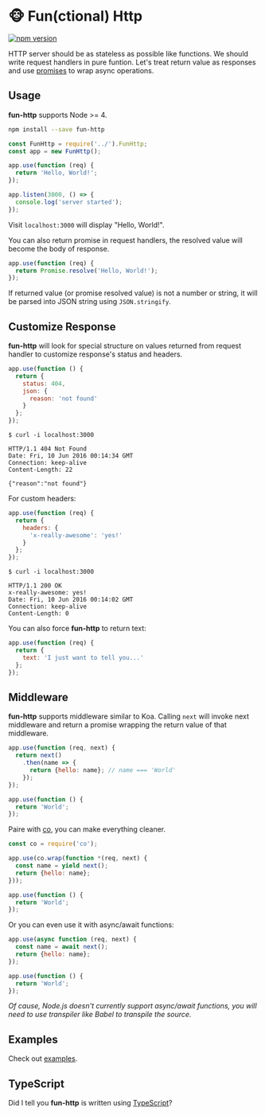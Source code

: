 # :monkey_face: Fun(ctional) Http

[![npm version](https://badge.fury.io/js/fun-http.svg)](https://badge.fury.io/js/fun-http)

HTTP server should be as stateless as possible like functions. We should write request handlers in pure funtion. Let's treat return value as responses and use [promises](https://developer.mozilla.org/en-US/docs/Web/JavaScript/Reference/Global_Objects/Promise) to wrap async operations.

## Usage

**fun-http** supports Node >= 4.

```sh
npm install --save fun-http
```

```js
const FunHttp = require('../').FunHttp;
const app = new FunHttp();

app.use(function (req) {
  return 'Hello, World!';
});

app.listen(3000, () => {
  console.log('server started');
});
```

Visit `localhost:3000` will display "Hello, World!".

You can also return promise in request handlers, the resolved value will become the body of response.

```js
app.use(function (req) {
  return Promise.resolve('Hello, World!');
});
```

If returned value (or promise resolved value) is not a number or string, it will be parsed into JSON string using `JSON.stringify`.

## Customize Response

**fun-http** will look for special structure on values returned from request handler to customize response's status and headers.

```js
app.use(function () {
  return {
    status: 404,
    json: {
      reason: 'not found'
    }
  };
});
```

```
$ curl -i localhost:3000

HTTP/1.1 404 Not Found
Date: Fri, 10 Jun 2016 00:14:34 GMT
Connection: keep-alive
Content-Length: 22

{"reason":"not found"}
```

For custom headers:

```js
app.use(function (req) {
  return {
    headers: {
      'x-really-awesome': 'yes!'
    }
  };
});
```

```
$ curl -i localhost:3000

HTTP/1.1 200 OK
x-really-awesome: yes!
Date: Fri, 10 Jun 2016 00:14:02 GMT
Connection: keep-alive
Content-Length: 0
```

You can also force **fun-http** to return text:

```js
app.use(function (req) {
  return {
    text: 'I just want to tell you...'
  };
});
```

## Middleware

**fun-http** supports middleware similar to Koa. Calling `next` will invoke next middleware and return a promise wrapping the return value of that middleware.

```js
app.use(function (req, next) {
  return next()
    .then(name => {
      return {hello: name}; // name === 'World'
    });
});

app.use(function () {
  return 'World';
});
```

Paire with [co](https://www.npmjs.com/package/co), you can make everything cleaner.

```js
const co = require('co');

app.use(co.wrap(function *(req, next) {
  const name = yield next();
  return {hello: name};
}));

app.use(function () {
  return 'World';
});
```

Or you can even use it with async/await functions:

```js
app.use(async function (req, next) {
  const name = await next();
  return {hello: name};
});

app.use(function () {
  return 'World';
});
```

_Of cause, Node.js doesn't currently support async/await functions, you will need to use transpiler like Babel to transpile the source._

## Examples

Check out [examples](./examples).

## TypeScript

Did I tell you **fun-http** is written using [TypeScript](http://www.typescriptlang.org/)?
